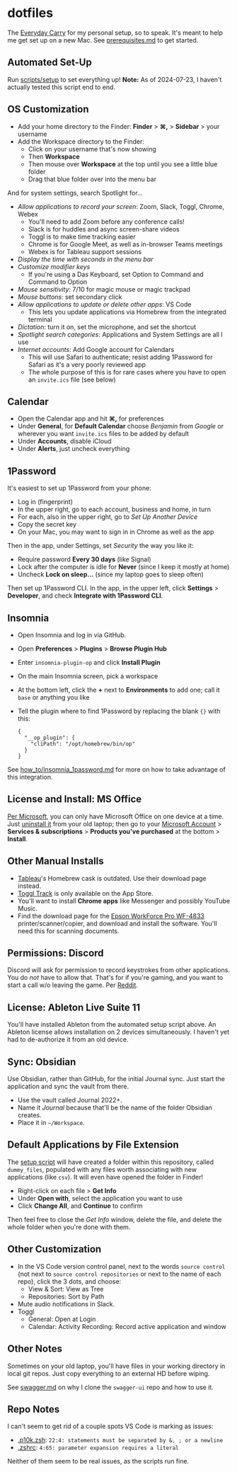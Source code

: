 # dotfiles

The [Everyday Carry][edc] for my personal setup, so to speak.
It's meant to help me get set up on a new Mac.
See [prerequisites.md](prerequisites.md) to get started.

## Automated Set-Up

Run [scripts/setup](scripts/setup) to set everything up!
**Note:** As of 2024-07-23, I haven't actually tested this script end to end.

## OS Customization

- Add your home directory to the Finder: **Finder** > **⌘,** > **Sidebar** > your username
- Add the Workspace directory to the Finder:
  - Click on your username that's now showing
  - Then **Workspace**
  - Then mouse over **Workspace** at the top until you see a little blue folder
  - Drag that blue folder over into the menu bar

And for system settings, search Spotlight for...

- _Allow applications to record your screen_: Zoom, Slack, Toggl, Chrome, Webex
  - You'll need to add Zoom before any conference calls!
  - Slack is for huddles and async screen-share videos
  - Toggl is to make time tracking easier
  - Chrome is for Google Meet, as well as in-browser Teams meetings
  - Webex is for Tableau support sessions
- _Display the time with seconds in the menu bar_
- _Customize modifier keys_
  - If you're using a Das Keyboard, set Option to Command and Command to Option
- _Mouse sensitivity_: 7/10 for magic mouse or magic trackpad
- _Mouse buttons_: set secondary click
- _Allow applications to update or delete other apps_: VS Code
  - This lets you update applications via Homebrew from the integrated terminal
- _Dictation_: turn it on, set the microphone, and set the shortcut
- _Spotlight search categories_: Applications and System Settings are all I use
- _Internet accounts_: Add Google account for Calendars
  - This will use Safari to authenticate; resist adding 1Password for Safari
    as it's a very poorly reviewed app
  - The whole purpose of this is for rare cases
    where you have to open an `invite.ics` file (see below)

## Calendar

- Open the Calendar app and hit **⌘,** for preferences
- Under **General**, for **Default Calendar** choose _Benjamin_ from _Google_
  or wherever you want `invite.ics` files to be added by default
- Under **Accounts**, disable iCloud
- Under **Alerts**, just uncheck everything

## 1Password

It's easiest to set up 1Password from your phone:

- Log in (fingerprint)
- In the upper right, go to each account, business and home, in turn
- For each, also in the upper right, go to _Set Up Another Device_
- Copy the secret key
- On your Mac, you may want to sign in in Chrome as well as the app

Then in the app, under Settings, set _Security_ the way you like it:

- Require password **Every 30 days** (like Signal)
- Lock after the computer is idle for **Never** (since I keep it mostly at home)
- Uncheck **Lock on sleep…** (since my laptop goes to sleep often)

Then set up 1Password CLI.
In the app, in the upper left, click **Settings** > **Developer**,
and check **Integrate with 1Password CLI**.

## Insomnia

- Open Insomnia and log in via GitHub.
- Open **Preferences** > **Plugins** > **Browse Plugin Hub**
- Enter `insomnia-plugin-op` and click **Install Plugin**
- On the main Insomnia screen, pick a workspace
- At the bottom left, click the **+** next to **Environments** to add one;
  call it `base` or anything you like
- Tell the plugin where to find 1Password by replacing the blank `{}` with this:

  ```
  {
    "__op_plugin": {
      "cliPath": "/opt/homebrew/bin/op"
    }
  }
  ```

See [how_to/insomnia_1password.md](how_to/insomnia_1password.md) for more
on how to take advantage of this integration.

## License and Install: MS Office

[Per Microsoft][ms-licensing], you can only have Microsoft Office on one device at a time.
Just [uninstall it][ms-uninstall] from your old laptop;
then go to your [Microsoft Account][ms-account] > **Services & subscriptions** >
**Products you've purchased** at the bottom > **Install**.

## Other Manual Installs

- [Tableau][tableau]'s Homebrew cask is outdated. Use their download page instead.
- [Toggl Track][toggl] is only available on the App Store.
- You'll want to install **Chrome apps** like Messenger and possibly YouTube Music.
- Find the download page for the [Epson WorkForce Pro WF-4833][epson-download] printer/scanner/copier,
  and download and install the software. You'll need this for scanning documents.

## Permissions: Discord

Discord will ask for permission to record keystrokes from other applications.
You do _not_ have to allow that.
That's for if you're gaming, and you want to start a call w/o leaving the game.
Per [Reddit][reddit-keystrokes].

## License: Ableton Live Suite 11

You'll have installed Ableton from the automated setup script above.
An Ableton license allows installation on 2 devices simultaneously.
I haven't yet had to de-authorize it from an old device.

## Sync: Obsidian

Use Obsidian, rather than GitHub, for the initial Journal sync.
Just start the application and sync the vault from there.

- Use the vault called Journal 2022+.
- Name it _Journal_ because that'll be the name of the folder Obsidian creates.
- Place it in `~/Workspace`.

## Default Applications by File Extension

The [setup script](scripts/setup.sh) will have created a folder
within this repository, called `dummy_files`,
populated with any files worth associating with new applications (like `csv`).
It will even have opened the folder in Finder!

- Right-click on each file > **Get Info**
- Under **Open with**, select the application you want to use
- Click **Change All**, and **Continue** to confirm

Then feel free to close the _Get Info_ window, delete the file,
and delete the whole folder when you're done with them.

## Other Customization

- In the VS Code version control panel, next to the words `source control`
  (not next to `source control repositories` or next to the name of each repo),
  click the 3 dots, and choose:
  - View & Sort: View as Tree
  - Repositories: Sort by Path
- Mute audio notifications in Slack.
- Toggl
  - General: Open at Login
  - Calendar: Activity Recording: Record active application and window

## Other Notes

Sometimes on your old laptop, you'll have files in your working directory in local git repos.
Just copy everything to an external HD before wiping.

See [swagger.md](swagger.md) on why I clone the `swagger-ui` repo and how to use it.

## Repo Notes

I can't seem to get rid of a couple spots VS Code is marking as issues:

- [.p10k.zsh](.p10k.zsh): `22:4: statements must be separated by &, ; or a newline`
- [.zshrc](.zshrc): `4:65: parameter expansion requires a literal`

Neither of them seem to be real issues, as the scripts run fine.

[edc]: https://en.wikipedia.org/wiki/Everyday_carry
[tableau]: https://www.tableau.com/support/releases/desktop/2024.2#esdalt
[toggl]: https://apps.apple.com/us/app/toggl-track-hours-time-log/id1291898086
[ms-licensing]: https://support.microsoft.com/en-us/office/transfer-your-office-license-to-another-device-or-another-person-8a967fb6-6c65-433e-800e-b9ae3436c2de
[ms-uninstall]: https://support.microsoft.com/en-us/office/uninstall-office-for-mac-eefa1199-5b58-43af-8a3d-b73dc1a8cae3
[ms-account]: https://account.microsoft.com/
[epson-download]: https://epson.com/Support/Printers/All-In-Ones/WorkForce-Series/Epson-WorkForce-Pro-WF-4833/s/SPT_C11CJ05202
[reddit-keystrokes]: https://www.reddit.com/r/discordapp/comments/haygfd/why_is_discord_asking_permission_to_record_all_of/

